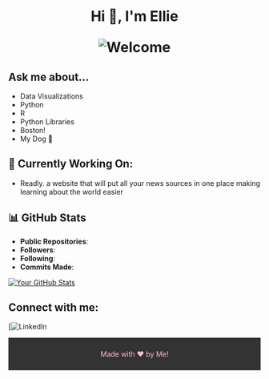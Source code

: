 <h1 align = "center"> Hi 👋, I'm Ellie

![Welcome](https://media2.giphy.com/media/v1.Y2lkPTc5MGI3NjExb3QwdzJxaGxyNWwxZWIwOTU0cjI2a3V4dWRoY29oYzJubHUydWc1byZlcD12MV9pbnRlcm5hbF9naWZfYnlfaWQmY3Q9Zw/5UA8yzZgQeq3C02eA2/giphy.gif)

## Ask me about...
- Data Visualizations
- Python
- R
- Python Libraries
- Boston!
- My Dog 🐶

## 🚧 Currently Working On:
- Readly. a website that will put all your news sources in one place making learning about the world easier

## 📊 GitHub Stats

- **Public Repositories**: 
- **Followers**: 
- **Following**: 
- **Commits Made**:

[![Your GitHub Stats](https://github-readme-stats.vercel.app/api?username=elliemeltzer&show_icons=true&hide_title=true&hide=prs&count_private=true)](https://github.com/anuraghazra/github-readme-stats)


## Connect with me:
[![LinkedIn]([(https://www.linkedin.com/in/eleanor-meltzer-8a2388347/)])

<div style="background-color:#333; color: pink ; padding:10px; text-align:center;">
  <p>Made with ❤️ by Me!</p>
</div>




